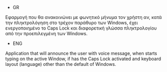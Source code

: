 * GR

Εφαρμογή που θα ανακοινώνει με φωνητικό μήνυμα τον χρήστη αν,
  κατά την πληκτρολόγηση στο τρέχον παράθυρο των Windows,
  έχει ενεργοποιημένο το Caps Lock
  και διαφορετική γλώσσα πληκτρολογίου από την προεπιλεγμένη των Windows.



* ENG

Application that will announce the user with voice message,
  when starts typing on the active Window,
  if has the Caps Lock activated
  and keyboard layout (language) other than the default of Windows.

